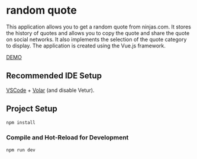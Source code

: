 # random quote

This application allows you to get a random quote from ninjas.com. It stores the history of quotes and allows you to copy the quote and share the quote on social networks. It also implements the selection of the quote category to display. The application is created using the Vue.js framework.

[DEMO](https://andrii-rykal.github.io/huawei-test-task/)

## Recommended IDE Setup

[VSCode](https://code.visualstudio.com/) + [Volar](https://marketplace.visualstudio.com/items?itemName=Vue.volar) (and disable Vetur).

## Project Setup

```sh
npm install
```

### Compile and Hot-Reload for Development

```sh
npm run dev
```


